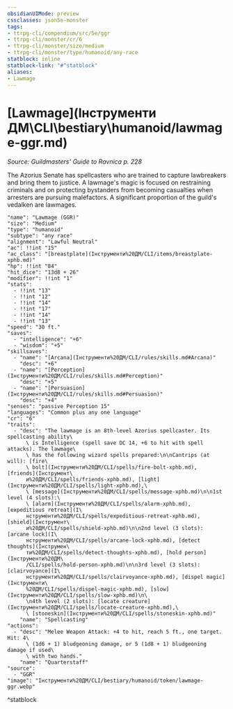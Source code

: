 ```yaml
---
obsidianUIMode: preview
cssclasses: json5e-monster
tags:
- ttrpg-cli/compendium/src/5e/ggr
- ttrpg-cli/monster/cr/6
- ttrpg-cli/monster/size/medium
- ttrpg-cli/monster/type/humanoid/any-race
statblock: inline
statblock-link: "#^statblock"
aliases:
- Lawmage
---
```

# [Lawmage](Інструменти ДМ\CLI\bestiary\humanoid/lawmage-ggr.md)
*Source: Guildmasters' Guide to Ravnica p. 228*  

The Azorius Senate has spellcasters who are trained to capture lawbreakers and bring them to justice. A lawmage's magic is focused on restraining criminals and on protecting bystanders from becoming casualties when arresters are pursuing malefactors. A significant proportion of the guild's vedalken are lawmages.

```statblock
"name": "Lawmage (GGR)"
"size": "Medium"
"type": "humanoid"
"subtype": "any race"
"alignment": "Lawful Neutral"
"ac": !!int "15"
"ac_class": "[breastplate](Інструменти%20ДМ/CLI/items/breastplate-xphb.md)"
"hp": !!int "84"
"hit_dice": "13d8 + 26"
"modifier": !!int "1"
"stats":
  - !!int "13"
  - !!int "12"
  - !!int "14"
  - !!int "17"
  - !!int "14"
  - !!int "13"
"speed": "30 ft."
"saves":
  - "intelligence": "+6"
  - "wisdom": "+5"
"skillsaves":
  - "name": "[Arcana](Інструменти%20ДМ/CLI/rules/skills.md#Arcana)"
    "desc": "+6"
  - "name": "[Perception](Інструменти%20ДМ/CLI/rules/skills.md#Perception)"
    "desc": "+5"
  - "name": "[Persuasion](Інструменти%20ДМ/CLI/rules/skills.md#Persuasion)"
    "desc": "+4"
"senses": "passive Perception 15"
"languages": "Common plus any one language"
"cr": "6"
"traits":
  - "desc": "The lawmage is an 8th-level Azorius spellcaster. Its spellcasting ability\
      \ is Intelligence (spell save DC 14, +6 to hit with spell attacks). The lawmage\
      \ has the following wizard spells prepared:\n\nCantrips (at will): [fire\
      \ bolt](Інструменти%20ДМ/CLI/spells/fire-bolt-xphb.md), [friends](Інструмент\
      и%20ДМ/CLI/spells/friends-xphb.md), [light](Інструменти%20ДМ/CLI/spells/light-xphb.md),\
      \ [message](Інструменти%20ДМ/CLI/spells/message-xphb.md)\n\n1st level (4 slots):\
      \ [alarm](Інструменти%20ДМ/CLI/spells/alarm-xphb.md), [expeditious retreat](І\
      нструменти%20ДМ/CLI/spells/expeditious-retreat-xphb.md), [shield](Інструмент\
      и%20ДМ/CLI/spells/shield-xphb.md)\n\n2nd level (3 slots): [arcane lock](І\
      нструменти%20ДМ/CLI/spells/arcane-lock-xphb.md), [detect thoughts](Інструмен\
      ти%20ДМ/CLI/spells/detect-thoughts-xphb.md), [hold person](Інструменти%20ДМ\
      /CLI/spells/hold-person-xphb.md)\n\n3rd level (3 slots): [clairvoyance](І\
      нструменти%20ДМ/CLI/spells/clairvoyance-xphb.md), [dispel magic](Інструменти\
      %20ДМ/CLI/spells/dispel-magic-xphb.md), [slow](Інструменти%20ДМ/CLI/spells/slow-xphb.md)\n\
      \n4th level (2 slots): [locate creature](Інструменти%20ДМ/CLI/spells/locate-creature-xphb.md),\
      \ [stoneskin](Інструменти%20ДМ/CLI/spells/stoneskin-xphb.md)"
    "name": "Spellcasting"
"actions":
  - "desc": "Melee Weapon Attack: +4 to hit, reach 5 ft., one target. Hit: 4\
      \ (1d6 + 1) bludgeoning damage, or 5 (1d8 + 1) bludgeoning damage if used\
      \ with two hands."
    "name": "Quarterstaff"
"source":
  - "GGR"
"image": "Інструменти%20ДМ/CLI/bestiary/humanoid/token/lawmage-ggr.webp"
```
^statblock